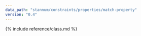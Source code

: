 ```yaml
---
data_path: "stannum/constraints/properties/match-property"
version: "0.4"
---
```


{% include reference/class.md %}
